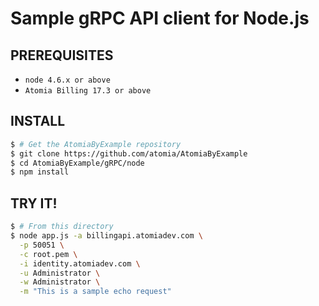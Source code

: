 Sample gRPC API client for Node.js
==================================

PREREQUISITES
-------------

- `node 4.6.x or above`
- `Atomia Billing 17.3 or above`

INSTALL
-------

  ```sh
  $ # Get the AtomiaByExample repository
  $ git clone https://github.com/atomia/AtomiaByExample
  $ cd AtomiaByExample/gRPC/node
  $ npm install
  ```

TRY IT!
-------

  ```sh
  $ # From this directory
  $ node app.js -a billingapi.atomiadev.com \
    -p 50051 \
    -c root.pem \
    -i identity.atomiadev.com \
    -u Administrator \
    -w Administrator \
    -m "This is a sample echo request"
  ```

